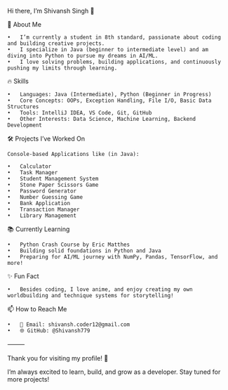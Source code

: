 Hi there, I’m Shivansh Singh 👋

🚀 About Me

	•	I’m currently a student in 8th standard, passionate about coding and building creative projects.
	•	I specialize in Java (beginner to intermediate level) and am diving into Python to pursue my dreams in AI/ML.
	•	I love solving problems, building applications, and continuously pushing my limits through learning.

🔥 Skills

	•	Languages: Java (Intermediate), Python (Beginner in Progress)
	•	Core Concepts: OOPs, Exception Handling, File I/O, Basic Data Structures
	•	Tools: IntelliJ IDEA, VS Code, Git, GitHub
	•	Other Interests: Data Science, Machine Learning, Backend Development

🛠️ Projects I’ve Worked On

	Console-based Applications like (in Java):
 
	•	Calculator
	•	Task Manager
	•	Student Management System
	•	Stone Paper Scissors Game
	•	Password Generator
	•	Number Guessing Game
	•	Bank Application
	•	Transaction Manager
 	•	Library Management

📚 Currently Learning

	•	Python Crash Course by Eric Matthes
	•	Building solid foundations in Python and Java
	•	Preparing for AI/ML journey with NumPy, Pandas, TensorFlow, and more!

✨ Fun Fact

	•	Besides coding, I love anime, and enjoy creating my own worldbuilding and technique systems for storytelling!

📫 How to Reach Me

	•	📩 Email: shivansh.coder12@gmail.com
	•	🌐 GitHub: @Shivansh779

⸻

Thank you for visiting my profile! 🚀

I’m always excited to learn, build, and grow as a developer. Stay tuned for more projects!
